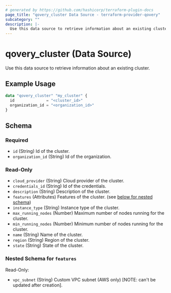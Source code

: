 ```yaml
---
# generated by https://github.com/hashicorp/terraform-plugin-docs
page_title: "qovery_cluster Data Source - terraform-provider-qovery"
subcategory: ""
description: |-
  Use this data source to retrieve information about an existing cluster.
---
```


# qovery_cluster (Data Source)

Use this data source to retrieve information about an existing cluster.

## Example Usage

```terraform
data "qovery_cluster" "my_cluster" {
  id              = "<cluster_id>"
  organization_id = "<organization_id>"
}
```

<!-- schema generated by tfplugindocs -->
## Schema

### Required

- `id` (String) Id of the cluster.
- `organization_id` (String) Id of the organization.

### Read-Only

- `cloud_provider` (String) Cloud provider of the cluster.
- `credentials_id` (String) Id of the credentials.
- `description` (String) Description of the cluster.
- `features` (Attributes) Features of the cluster. (see [below for nested schema](#nestedatt--features))
- `instance_type` (String) Instance type of the cluster.
- `max_running_nodes` (Number) Maximum number of nodes running for the cluster.
- `min_running_nodes` (Number) Minimum number of nodes running for the cluster.
- `name` (String) Name of the cluster.
- `region` (String) Region of the cluster.
- `state` (String) State of the cluster.

<a id="nestedatt--features"></a>
### Nested Schema for `features`

Read-Only:

- `vpc_subnet` (String) Custom VPC subnet (AWS only) [NOTE: can't be updated after creation].


